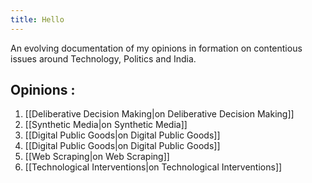 ```yaml
---
title: Hello
---
```

An evolving documentation of my opinions in formation on contentious issues around Technology, Politics and India. 

## Opinions : 
1. [[Deliberative Decision Making|on Deliberative Decision Making]]
2. [[Synthetic Media|on Synthetic Media]]
3. [[Digital Public Goods|on Digital Public Goods]]
4. [[Digital Public Goods|on Digital Public Goods]]
5. [[Web Scraping|on Web Scraping]]
6. [[Technological Interventions|on Technological Interventions]]



